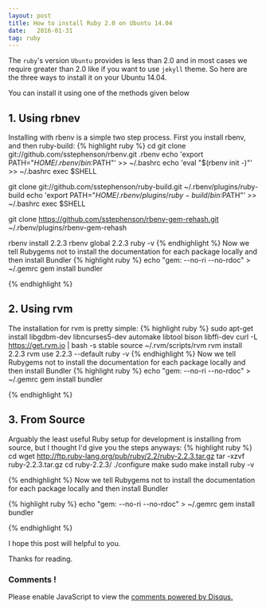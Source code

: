 ```yaml
---
layout: post
title: How to install Ruby 2.0 on Ubuntu 14.04
date:   2016-01-31 
tag: ruby
---
```


The `ruby`'s version `Ubuntu` provides is less than 2.0 and in most cases we require greater than 2.0 like if you want to use `jekyll` theme. So here are the three ways to install it on your Ubuntu 14.04. 

You can install it using one of the methods given below

## 1. Using rbnev 
Installing with rbenv is a simple two step process. First you install rbenv, and then ruby-build:
{% highlight ruby %}
cd
git clone git://github.com/sstephenson/rbenv.git .rbenv
echo 'export PATH="$HOME/.rbenv/bin:$PATH"' >> ~/.bashrc
echo 'eval "$(rbenv init -)"' >> ~/.bashrc
exec $SHELL

git clone git://github.com/sstephenson/ruby-build.git ~/.rbenv/plugins/ruby-build
echo 'export PATH="$HOME/.rbenv/plugins/ruby-build/bin:$PATH"' >> ~/.bashrc
exec $SHELL

git clone https://github.com/sstephenson/rbenv-gem-rehash.git ~/.rbenv/plugins/rbenv-gem-rehash

rbenv install 2.2.3
rbenv global 2.2.3
ruby -v
{% endhighlight %}
Now we tell Rubygems not to install the documentation for each package locally and then install Bundler
{% highlight ruby %}
echo "gem: --no-ri --no-rdoc" > ~/.gemrc
gem install bundler


{% endhighlight %}



## 2. Using rvm

The installation for rvm is pretty simple:
{% highlight ruby %}
sudo apt-get install libgdbm-dev libncurses5-dev automake libtool bison libffi-dev
curl -L https://get.rvm.io | bash -s stable
source ~/.rvm/scripts/rvm
rvm install 2.2.3
rvm use 2.2.3 --default
ruby -v
{% endhighlight %}
Now we tell Rubygems not to install the documentation for each package locally and then install Bundler
{% highlight ruby %}
echo "gem: --no-ri --no-rdoc" > ~/.gemrc
gem install bundler

{% endhighlight %}




## 3. From Source


Arguably the least useful Ruby setup for development is installing from source, but I thought I'd give you the steps anyways:
{% highlight ruby %}
cd
wget http://ftp.ruby-lang.org/pub/ruby/2.2/ruby-2.2.3.tar.gz
tar -xzvf ruby-2.2.3.tar.gz
cd ruby-2.2.3/
./configure
make
sudo make install
ruby -v

{% endhighlight %}
Now we tell Rubygems not to install the documentation for each package locally and then install Bundler


{% highlight ruby %}
echo "gem: --no-ri --no-rdoc" > ~/.gemrc
gem install bundler

{% endhighlight %}


I hope this post will helpful to you.

Thanks for reading.



<!--
<div id="share-buttons">
    
   
    
    
    <a href="mailto:?Subject=Simple Share Buttons&amp;Body=I%20saw%20this%20and%20thought%20of%20you!%20 https://simplesharebuttons.com">
        <img src="https://simplesharebuttons.com/images/somacro/email.png" alt="Email" />
    </a>
 
   
    <a href="http://www.facebook.com/sharer.php?u=https://{{ site.baseurl }}{{ post.url | remove_first: '/' }}" target="_blank">
        <img src="https://simplesharebuttons.com/images/somacro/facebook.png" alt="Facebook" />
    </a>
    
    
    <a href="https://plus.google.com/share?url=https://simplesharebuttons.com" target="_blank">
        <img src="https://simplesharebuttons.com/images/somacro/google.png" alt="Google" />
    </a>
    
    
    <a href="http://www.linkedin.com/shareArticle?mini=true&amp;url=https://simplesharebuttons.com" target="_blank">
        <img src="https://simplesharebuttons.com/images/somacro/linkedin.png" alt="LinkedIn" />
    </a>
    
    
    
    
    <a href="javascript:;" onclick="window.print()">
        <img src="https://simplesharebuttons.com/images/somacro/print.png" alt="Print" />
    </a>
    

     
   
    <a href="https://twitter.com/share?url=https://simplesharebuttons.com&amp;text=Simple%20Share%20Buttons&amp;hashtags=simplesharebuttons" target="_blank">
        <img src="https://simplesharebuttons.com/images/somacro/twitter.png" alt="Twitter" />
    </a>
    

</div> -->



### Comments ! 

<div id="disqus_thread"></div>
<script>
/**
* RECOMMENDED CONFIGURATION VARIABLES: EDIT AND UNCOMMENT THE SECTION BELOW TO INSERT DYNAMIC VALUES FROM YOUR PLATFORM OR CMS.
* LEARN WHY DEFINING THESE VARIABLES IS IMPORTANT: https://disqus.com/admin/universalcode/#configuration-variables
*/
/*
var disqus_config = function () {
this.page.url = PAGE_URL; // Replace PAGE_URL with your page's canonical URL variable
this.page.identifier = PAGE_IDENTIFIER; // Replace PAGE_IDENTIFIER with your page's unique identifier variable
};
*/
(function() { // DON'T EDIT BELOW THIS LINE
var d = document, s = d.createElement('script');

s.src = '//sumitsrivastava.disqus.com/embed.js';

s.setAttribute('data-timestamp', +new Date());
(d.head || d.body).appendChild(s);
})();
</script>
<noscript>Please enable JavaScript to view the <a href="https://disqus.com/?ref_noscript" rel="nofollow">comments powered by Disqus.</a></noscript>




<script id="dsq-count-scr" src="//sumitsrivastava.disqus.com/count.js" async></script>
<style type="text/css">
 
#share-buttons img {
width: 35px;
padding: 5px;
border: 0;
box-shadow: 0;
display: inline;
}
 
</style>



